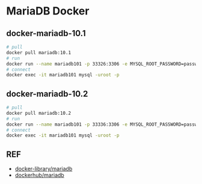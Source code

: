 # MariaDB Docker


## docker-mariadb-10.1

```bash
# pull
docker pull mariadb:10.1
# run
docker run --name mariadb101 -p 33326:3306 -e MYSQL_ROOT_PASSWORD=password -d mariadb:10.1
# connect
docker exec -it mariadb101 mysql -uroot -p
```

## docker-mariadb-10.2

```bash
# pull
docker pull mariadb:10.2
# run
docker run --name mariadb101 -p 33336:3306 -e MYSQL_ROOT_PASSWORD=password -d mariadb:10.2
# connect
docker exec -it mariadb101 mysql -uroot -p
```

## REF

- [docker-library/mariadb](https://github.com/docker-library/mariadb)
- [dockerhub/mariadb](https://hub.docker.com/_/mariadb/)